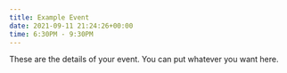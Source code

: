 ```yaml
---
title: Example Event
date: 2021-09-11 21:24:26+00:00
time: 6:30PM - 9:30PM
---
```

These are the details of your event. You can put whatever you want here. 